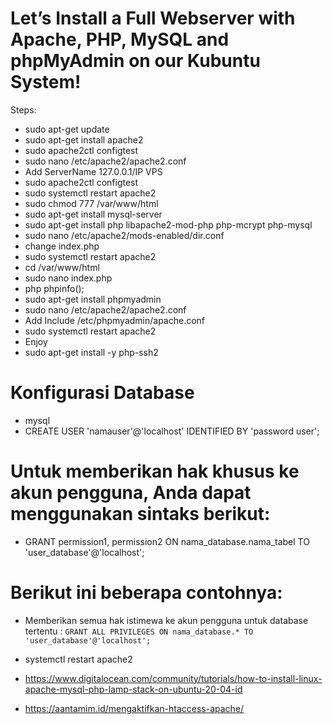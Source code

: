 # Let’s Install a Full Webserver with Apache, PHP, MySQL and phpMyAdmin on our Kubuntu System!
Steps:
- sudo apt-get update
- sudo apt-get install apache2
- sudo apache2ctl configtest
- sudo nano /etc/apache2/apache2.conf
- Add ServerName 127.0.0.1/IP VPS
- sudo apache2ctl configtest
- sudo systemctl restart apache2
- sudo chmod 777 /var/www/html
- sudo apt-get install mysql-server
- sudo apt-get install php libapache2-mod-php php-mcrypt php-mysql
- sudo nano /etc/apache2/mods-enabled/dir.conf
- change index.php
- sudo systemctl restart apache2
- cd /var/www/html
- sudo nano index.php
- php phpinfo(); 
- sudo apt-get install phpmyadmin
- sudo nano /etc/apache2/apache2.conf
- Add Include /etc/phpmyadmin/apache.conf
- sudo systemctl restart apache2
- Enjoy
- sudo apt-get install -y php-ssh2

# Konfigurasi Database
- mysql
- CREATE USER 'namauser'@'localhost' IDENTIFIED BY 'password user';
# Untuk memberikan hak khusus ke akun pengguna, Anda dapat menggunakan sintaks berikut:
- GRANT permission1, permission2 ON nama_database.nama_tabel TO 'user_database'@'localhost';
# Berikut ini beberapa contohnya:
- Memberikan semua hak istimewa ke akun pengguna untuk database tertentu :
``` GRANT ALL PRIVILEGES ON nama_database.* TO 'user_database'@'localhost'; ```
- systemctl restart apache2

- https://www.digitalocean.com/community/tutorials/how-to-install-linux-apache-mysql-php-lamp-stack-on-ubuntu-20-04-id
- https://aantamim.id/mengaktifkan-htaccess-apache/
